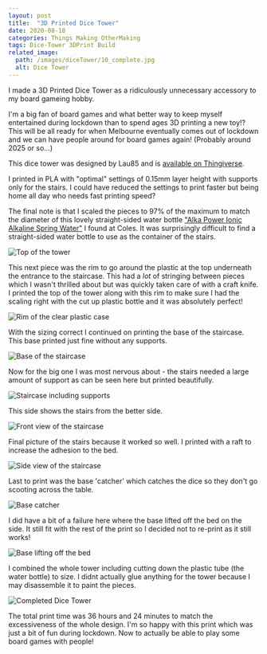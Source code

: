 ```yaml
---
layout: post
title:  "3D Printed Dice Tower"
date: 2020-08-18
categories: Things Making OtherMaking
tags: Dice-Tower 3DPrint Build
related_image: 
  path: /images/diceTower/10_complete.jpg
  alt: Dice Tower
---
```


I made a 3D Printed Dice Tower as a ridiculously unnecessary accessory to my board gameing hobby.

<!--more-->

I'm a big fan of board games and what better way to keep myself entertained during lockdown than to spend ages 3D printing a new toy!? This will be all ready for when Melbourne eventually comes out of lockdown and we can have people around for board games again! (Probably around 2025 or so...)

This dice tower was designed by Lau85 and is [available on Thingiverse](https://www.thingiverse.com/thing:2839354).

I printed in PLA with "optimal" settings of 0.15mm layer height with supports only for the stairs. I could have reduced the settings to print faster but being home all day who needs fast printing speed?

The final note is that I scaled the pieces to 97% of the maximum to match the diameter of this lovely straight-sided water bottle ["Alka Power Ionic Alkaline Spring Water"](https://shop.coles.com.au/a/national/product/alka-power-alkaline-spring-water-ph9-10-15l) I found at Coles. It was surprisingly difficult to find a straight-sided water bottle to use as the container of the stairs.

![Top of the tower](/images/diceTower/01_top.jpg)

This next piece was the rim to go around the plastic at the top underneath the entrance to the staircase. This had a _lot_ of stringing between pieces which I wasn't thrilled about but was quickly taken care of with a craft knife. I printed the top of the tower along with this rim to make sure I had the scaling right with the cut up plastic bottle and it was absolutely perfect!

![Rim of the clear plastic case](/images/diceTower/02_rim.jpg)

With the sizing correct I continued on printing the base of the staircase. This base printed just fine without any supports.

![Base of the staircase](/images/diceTower/03_stair_bottom.jpg)

Now for the big one I was most nervous about - the stairs needed a large amount of support as can be seen here but printed beautifully. 

![Staircase including supports](/images/diceTower/04_stairs.jpg)

This side shows the stairs from the better side. 

![Front view of the staircase](/images/diceTower/05_stairs.jpg)

Final picture of the stairs because it worked so well. I printed with a raft to increase the adhesion to the bed.

![Side view of the staircase](/images/diceTower/06_stairs.jpg)

Last to print was the base 'catcher' which catches the dice so they don't go scooting across the table.

![Base catcher](/images/diceTower/07_base.jpg)

I did have a bit of a failure here where the base lifted off the bed on the side. It still fit with the rest of the print so I decided not to re-print as it still works!

![Base lifting off the bed](/images/diceTower/08_base_lifted.jpg)

I combined the whole tower including cutting down the plastic tube (the water bottle) to size. I didnt actually glue anything for the tower because I may disassemble it to paint the pieces.

![Completed Dice Tower](/images/diceTower/09_complete.jpg)

The total print time was 36 hours and 24 minutes to match the excessiveness of the whole design. I'm so happy with this print which was just a bit of fun during lockdown. Now to actually be able to play some board games with people!